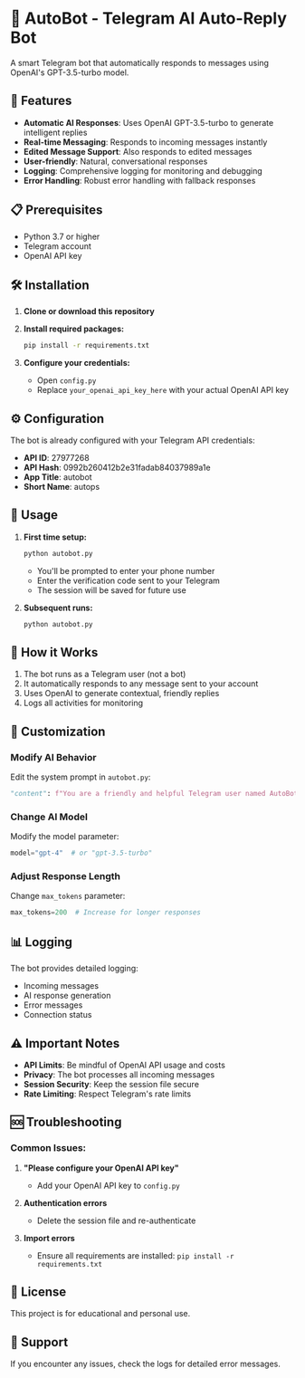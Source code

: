 # 🤖 AutoBot - Telegram AI Auto-Reply Bot

A smart Telegram bot that automatically responds to messages using OpenAI's GPT-3.5-turbo model.

## 🚀 Features

- **Automatic AI Responses**: Uses OpenAI GPT-3.5-turbo to generate intelligent replies
- **Real-time Messaging**: Responds to incoming messages instantly
- **Edited Message Support**: Also responds to edited messages
- **User-friendly**: Natural, conversational responses
- **Logging**: Comprehensive logging for monitoring and debugging
- **Error Handling**: Robust error handling with fallback responses

## 📋 Prerequisites

- Python 3.7 or higher
- Telegram account
- OpenAI API key

## 🛠️ Installation

1. **Clone or download this repository**

2. **Install required packages:**
   ```bash
   pip install -r requirements.txt
   ```

3. **Configure your credentials:**
   - Open `config.py`
   - Replace `your_openai_api_key_here` with your actual OpenAI API key

## ⚙️ Configuration

The bot is already configured with your Telegram API credentials:
- **API ID**: 27977268
- **API Hash**: 0992b260412b2e31fadab84037989a1e
- **App Title**: autobot
- **Short Name**: autops

## 🚀 Usage

1. **First time setup:**
   ```bash
   python autobot.py
   ```
   - You'll be prompted to enter your phone number
   - Enter the verification code sent to your Telegram
   - The session will be saved for future use

2. **Subsequent runs:**
   ```bash
   python autobot.py
   ```

## 📱 How it Works

1. The bot runs as a Telegram user (not a bot)
2. It automatically responds to any message sent to your account
3. Uses OpenAI to generate contextual, friendly replies
4. Logs all activities for monitoring

## 🔧 Customization

### Modify AI Behavior
Edit the system prompt in `autobot.py`:
```python
"content": f"You are a friendly and helpful Telegram user named AutoBot. Respond naturally and conversationally. Keep replies concise but engaging. The person messaging you is {sender_name}."
```

### Change AI Model
Modify the model parameter:
```python
model="gpt-4"  # or "gpt-3.5-turbo"
```

### Adjust Response Length
Change `max_tokens` parameter:
```python
max_tokens=200  # Increase for longer responses
```

## 📊 Logging

The bot provides detailed logging:
- Incoming messages
- AI response generation
- Error messages
- Connection status

## ⚠️ Important Notes

- **API Limits**: Be mindful of OpenAI API usage and costs
- **Privacy**: The bot processes all incoming messages
- **Session Security**: Keep the session file secure
- **Rate Limiting**: Respect Telegram's rate limits

## 🆘 Troubleshooting

### Common Issues:

1. **"Please configure your OpenAI API key"**
   - Add your OpenAI API key to `config.py`

2. **Authentication errors**
   - Delete the session file and re-authenticate

3. **Import errors**
   - Ensure all requirements are installed: `pip install -r requirements.txt`

## 📄 License

This project is for educational and personal use.

## 🤝 Support

If you encounter any issues, check the logs for detailed error messages.
